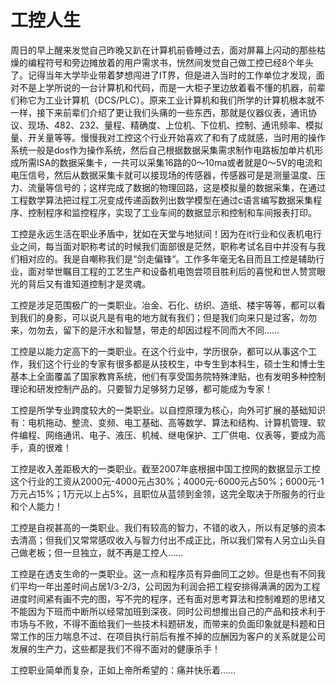 # 工控人生

周日的早上醒来发觉自己昨晚又趴在计算机前昏睡过去，面对屏幕上闪动的那些枯燥的编程符号和旁边摊放着的用户需求书，恍然间发觉自己做工控已经8个年头了。记得当年大学毕业带着梦想闯进了IT界，但是进入当时的工作单位才发现，面对不是上学所说的一台计算机和代码，而是一大柜子里边放着看不懂的机器，前辈们称它为工业计算机（DCS/PLC）。原来工业计算机和我们所学的计算机根本就不一样，接下来前辈们介绍了更让我们头痛的一些东西，那就是仪器仪表，通讯协议、现场、482、232、量程、精确度、上位机、下位机、控制、通讯频率、模拟量、开关量等等。慢慢我对工控这个行业开始喜欢了和有了成就感，当时用的操作系统一般是dos作为操作系统，然后自己根据数据采集需求制作电路板加单片机形成所需ISA的数据采集卡，一共可以采集16路的0～10ma或者就是0～5V的电流和电压信号，然后从数据采集卡就可以接现场的传感器，传感器可是是测量温度、压力、流量等信号的；这样完成了数据的物理回路，这是模拟量的数据采集，在通过工程数学算法把过程工况变成传递函数列出数学模型在通过c语言编写数据采集程序、控制程序和监控程序，实现了工业车间的数据显示和控制和车间报表打印。

工控是永远生活在职业矛盾中，犹如在天堂与地狱间！因为在it行业和仪表机电行业之间，每当面对职称考试的时候我们面部很是茫然，职称考试名目中并没有与我们相对应的。我是自嘲称我们是“剑走偏锋“。工作多年毫无名目而且工控是辅助行业，面对举世瞩目工程的工艺生产和设备机电饱尝项目胜利后的喜悦和世人赞赏眼光的背后又有谁知道控制才是灵魂。

工控是涉足范围极广的一类职业。冶金、石化、纺织、造纸、楼宇等等，都可以看到我们的身影，可以说凡是有电的地方就有我们；但是我们向来只是过客，勿勿来，勿勿去，留下的是汗水和智慧，带走的却因过程不同而大不同……

工控是以能力定高下的一类职业。在这个行业中，学历很杂，都可以从事这个工作，我们这个行业的专家有很多都是从技校生，中专生到本科生，硕士生和博士生基本上全面覆盖了国家教育系统，他们有享受国务院特殊津贴，也有发明多种控制理论和研发控制产品的。只要智力足够努力足够，都可能成为专家！

工控是所学专业跨度较大的一类职业。以自控原理为核心，向外可扩展的基础知识有：电机拖动、整流、变频、电工基础、高等数学、算法和结构、计算机管理、软件编程、网络通讯、电子、液压、机械、继电保护、工厂供电、仪表等，要成为高手，真的很难！

工控是收入差距极大的一类职业。截至2007年底根据中国工控网的数据显示工控这个行业的工资从2000元-4000元占30%；4000元-6000元占50%；6000元-1万元占15%；1万元以上占5%，且职位从蓝领到金领，这完全取决于所服务的行业和个人能力！

工控是自视甚高的一类职业。我们有较高的智力，不错的收入，所以有足够的资本去清高；但我们又常常感叹收入与智力付出不成正比，所以我们常有人另立山头自己做老板；但一旦独立，就不再是工控人……

工控是在透支生命的一类职业。这一点和程序员有异曲同工之妙。但是也有不同我们平均一年出差时间占居1/3-2/3，公司因为利润会把工程安排得满满的因为工程进度时间紧有画不完的图，写不完的程序，还有面对思考算法和控制难题的思绪又不能因为下班而中断所以经常加班到深夜、同时公司想推出自己的产品和技术利于市场与不败，不得不面给我们一些技术科题研发，而带来的负面印象就是科题和日常工作的压力喘息不过、在项目执行前后有推不掉的应酬因为客户的关系就是公司发展的生产力，这些都是我们不得不面对的健康杀手！

工控职业简单而复杂，正如上帝所希望的：痛并快乐着……
